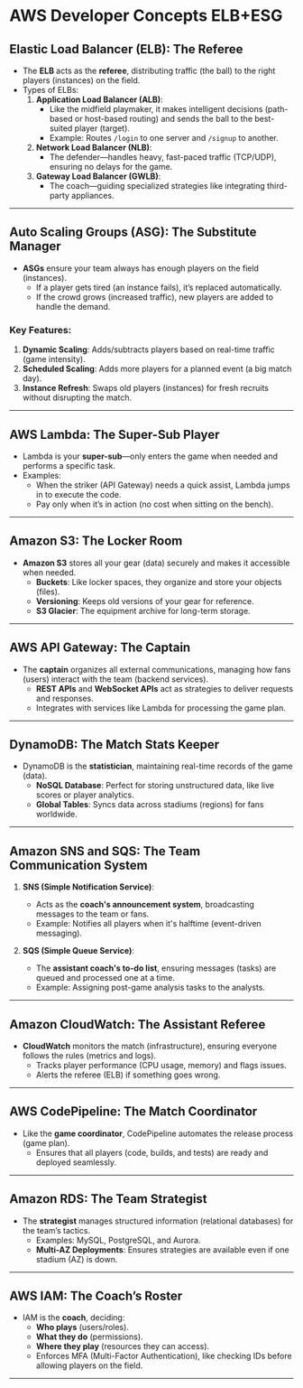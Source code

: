 

# AWS Developer Concepts  ELB+ESG 

## **Elastic Load Balancer (ELB): The Referee**
- The **ELB** acts as the **referee**, distributing traffic (the ball) to the right players (instances) on the field.
- Types of ELBs:
  1. **Application Load Balancer (ALB)**:  
     - Like the midfield playmaker, it makes intelligent decisions (path-based or host-based routing) and sends the ball to the best-suited player (target).
     - Example: Routes `/login` to one server and `/signup` to another.
  2. **Network Load Balancer (NLB)**:  
     - The defender—handles heavy, fast-paced traffic (TCP/UDP), ensuring no delays for the game.
  3. **Gateway Load Balancer (GWLB)**:  
     - The coach—guiding specialized strategies like integrating third-party appliances.

---

## **Auto Scaling Groups (ASG): The Substitute Manager**
- **ASGs** ensure your team always has enough players on the field (instances).  
  - If a player gets tired (an instance fails), it’s replaced automatically.  
  - If the crowd grows (increased traffic), new players are added to handle the demand.  

### Key Features:
1. **Dynamic Scaling**: Adds/subtracts players based on real-time traffic (game intensity).  
2. **Scheduled Scaling**: Adds more players for a planned event (a big match day).  
3. **Instance Refresh**: Swaps old players (instances) for fresh recruits without disrupting the match.

---

## **AWS Lambda: The Super-Sub Player**
- Lambda is your **super-sub**—only enters the game when needed and performs a specific task.  
- Examples:
  - When the striker (API Gateway) needs a quick assist, Lambda jumps in to execute the code.  
  - Pay only when it’s in action (no cost when sitting on the bench).

---

## **Amazon S3: The Locker Room**
- **Amazon S3** stores all your gear (data) securely and makes it accessible when needed.  
  - **Buckets**: Like locker spaces, they organize and store your objects (files).  
  - **Versioning**: Keeps old versions of your gear for reference.
  - **S3 Glacier**: The equipment archive for long-term storage.

---

## **AWS API Gateway: The Captain**
- The **captain** organizes all external communications, managing how fans (users) interact with the team (backend services).  
  - **REST APIs** and **WebSocket APIs** act as strategies to deliver requests and responses.  
  - Integrates with services like Lambda for processing the game plan.

---

## **DynamoDB: The Match Stats Keeper**
- DynamoDB is the **statistician**, maintaining real-time records of the game (data).  
  - **NoSQL Database**: Perfect for storing unstructured data, like live scores or player analytics.  
  - **Global Tables**: Syncs data across stadiums (regions) for fans worldwide.

---

## **Amazon SNS and SQS: The Team Communication System**
1. **SNS (Simple Notification Service)**:  
   - Acts as the **coach's announcement system**, broadcasting messages to the team or fans.  
   - Example: Notifies all players when it's halftime (event-driven messaging).

2. **SQS (Simple Queue Service)**:  
   - The **assistant coach's to-do list**, ensuring messages (tasks) are queued and processed one at a time.  
   - Example: Assigning post-game analysis tasks to the analysts.

---

## **Amazon CloudWatch: The Assistant Referee**
- **CloudWatch** monitors the match (infrastructure), ensuring everyone follows the rules (metrics and logs).  
  - Tracks player performance (CPU usage, memory) and flags issues.  
  - Alerts the referee (ELB) if something goes wrong.

---

## **AWS CodePipeline: The Match Coordinator**
- Like the **game coordinator**, CodePipeline automates the release process (game plan).  
  - Ensures that all players (code, builds, and tests) are ready and deployed seamlessly.  

---

## **Amazon RDS: The Team Strategist**
- The **strategist** manages structured information (relational databases) for the team’s tactics.  
  - Examples: MySQL, PostgreSQL, and Aurora.
  - **Multi-AZ Deployments**: Ensures strategies are available even if one stadium (AZ) is down.

---

## **AWS IAM: The Coach’s Roster**
- IAM is the **coach**, deciding:
  - **Who plays** (users/roles).
  - **What they do** (permissions).
  - **Where they play** (resources they can access).
  - Enforces MFA (Multi-Factor Authentication), like checking IDs before allowing players on the field.

---

